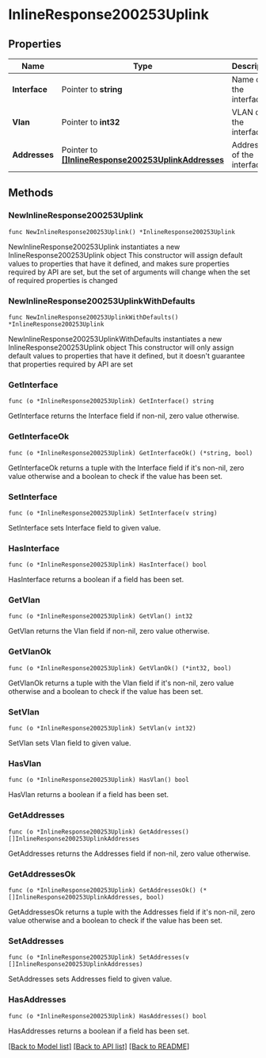 # InlineResponse200253Uplink

## Properties

Name | Type | Description | Notes
------------ | ------------- | ------------- | -------------
**Interface** | Pointer to **string** | Name of the interface | [optional] 
**Vlan** | Pointer to **int32** | VLAN of the interface | [optional] 
**Addresses** | Pointer to [**[]InlineResponse200253UplinkAddresses**](InlineResponse200253UplinkAddresses.md) | Addresses of the interface | [optional] 

## Methods

### NewInlineResponse200253Uplink

`func NewInlineResponse200253Uplink() *InlineResponse200253Uplink`

NewInlineResponse200253Uplink instantiates a new InlineResponse200253Uplink object
This constructor will assign default values to properties that have it defined,
and makes sure properties required by API are set, but the set of arguments
will change when the set of required properties is changed

### NewInlineResponse200253UplinkWithDefaults

`func NewInlineResponse200253UplinkWithDefaults() *InlineResponse200253Uplink`

NewInlineResponse200253UplinkWithDefaults instantiates a new InlineResponse200253Uplink object
This constructor will only assign default values to properties that have it defined,
but it doesn't guarantee that properties required by API are set

### GetInterface

`func (o *InlineResponse200253Uplink) GetInterface() string`

GetInterface returns the Interface field if non-nil, zero value otherwise.

### GetInterfaceOk

`func (o *InlineResponse200253Uplink) GetInterfaceOk() (*string, bool)`

GetInterfaceOk returns a tuple with the Interface field if it's non-nil, zero value otherwise
and a boolean to check if the value has been set.

### SetInterface

`func (o *InlineResponse200253Uplink) SetInterface(v string)`

SetInterface sets Interface field to given value.

### HasInterface

`func (o *InlineResponse200253Uplink) HasInterface() bool`

HasInterface returns a boolean if a field has been set.

### GetVlan

`func (o *InlineResponse200253Uplink) GetVlan() int32`

GetVlan returns the Vlan field if non-nil, zero value otherwise.

### GetVlanOk

`func (o *InlineResponse200253Uplink) GetVlanOk() (*int32, bool)`

GetVlanOk returns a tuple with the Vlan field if it's non-nil, zero value otherwise
and a boolean to check if the value has been set.

### SetVlan

`func (o *InlineResponse200253Uplink) SetVlan(v int32)`

SetVlan sets Vlan field to given value.

### HasVlan

`func (o *InlineResponse200253Uplink) HasVlan() bool`

HasVlan returns a boolean if a field has been set.

### GetAddresses

`func (o *InlineResponse200253Uplink) GetAddresses() []InlineResponse200253UplinkAddresses`

GetAddresses returns the Addresses field if non-nil, zero value otherwise.

### GetAddressesOk

`func (o *InlineResponse200253Uplink) GetAddressesOk() (*[]InlineResponse200253UplinkAddresses, bool)`

GetAddressesOk returns a tuple with the Addresses field if it's non-nil, zero value otherwise
and a boolean to check if the value has been set.

### SetAddresses

`func (o *InlineResponse200253Uplink) SetAddresses(v []InlineResponse200253UplinkAddresses)`

SetAddresses sets Addresses field to given value.

### HasAddresses

`func (o *InlineResponse200253Uplink) HasAddresses() bool`

HasAddresses returns a boolean if a field has been set.


[[Back to Model list]](../README.md#documentation-for-models) [[Back to API list]](../README.md#documentation-for-api-endpoints) [[Back to README]](../README.md)


